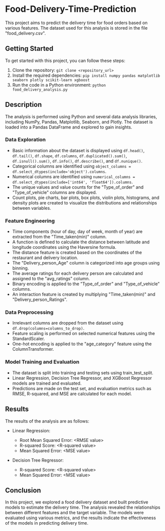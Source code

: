 # Food-Delivery-Time-Prediction

This project aims to predict the delivery time for food orders based on various features. The dataset used for this analysis is stored in the file "food_delivery.csv".

## Getting Started

To get started with this project, you can follow these steps:

1. Clone the repository: `git clone <repository_url>`
2. Install the required dependencies: `pip install numpy pandas matplotlib seaborn plotly scikit-learn xgboost`
3. Run the code in a Python environment: `python food_delivery_analysis.py`

## Description

The analysis is performed using Python and several data analysis libraries, including NumPy, Pandas, Matplotlib, Seaborn, and Plotly. The dataset is loaded into a Pandas DataFrame and explored to gain insights.

### Data Exploration

- Basic information about the dataset is displayed using `df.head()`, `df.tail()`, `df.shape`, `df.columns`, `df.duplicated().sum()`, `df.isnull().sum()`, `df.info()`, `df.describe()`, and `df.nunique()`.
- Categorical columns are identified using `object_columns = df.select_dtypes(include='object').columns`.
- Numerical columns are identified using `numerical_columns = df.select_dtypes(include=['int64', 'float64']).columns`.
- The unique values and value counts for the "Type_of_order" and "Type_of_vehicle" columns are displayed.
- Count plots, pie charts, bar plots, box plots, violin plots, histograms, and density plots are created to visualize the distributions and relationships between variables.

### Feature Engineering

- Time components (hour of day, day of week, month of year) are extracted from the "Time_taken(min)" column.
- A function is defined to calculate the distance between latitude and longitude coordinates using the Haversine formula.
- The distance feature is created based on the coordinates of the restaurant and delivery location.
- The "Delivery_person_Age" column is categorized into age groups using binning.
- The average ratings for each delivery person are calculated and assigned to the "avg_ratings" column.
- Binary encoding is applied to the "Type_of_order" and "Type_of_vehicle" columns.
- An interaction feature is created by multiplying "Time_taken(min)" and "Delivery_person_Ratings".

### Data Preprocessing

- Irrelevant columns are dropped from the dataset using `df.drop(columns=columns_to_drop)`.
- Feature scaling is performed on selected numerical features using the StandardScaler.
- One-hot encoding is applied to the "age_category" feature using the ColumnTransformer.

### Model Training and Evaluation

- The dataset is split into training and testing sets using train_test_split.
- Linear Regression, Decision Tree Regressor, and XGBoost Regressor models are trained and evaluated.
- Predictions are made on the test set, and evaluation metrics such as RMSE, R-squared, and MSE are calculated for each model.

## Results

The results of the analysis are as follows:

- Linear Regression:
  - Root Mean Squared Error: \<RMSE value>
  - R-squared Score: \<R-squared value>
  - Mean Squared Error: \<MSE value>

- Decision Tree Regressor:
  - R-squared Score: \<R-squared value>
  - Mean Squared Error: \<MSE value>

## Conclusion

In this project, we explored a food delivery dataset and built predictive models to estimate the delivery time. The analysis revealed the relationships between different features and the target variable. The models were evaluated using various metrics, and the results indicate the effectiveness of the models in predicting delivery time.
